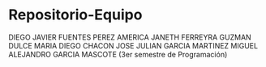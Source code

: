 # Repositorio-Equipo
DIEGO JAVIER FUENTES PEREZ
AMERICA JANETH FERREYRA GUZMAN
DULCE MARIA DIEGO CHACON
JOSE JULIAN GARCIA MARTINEZ
MIGUEL ALEJANDRO GARCIA MASCOTE
(3er semestre de Programación)
